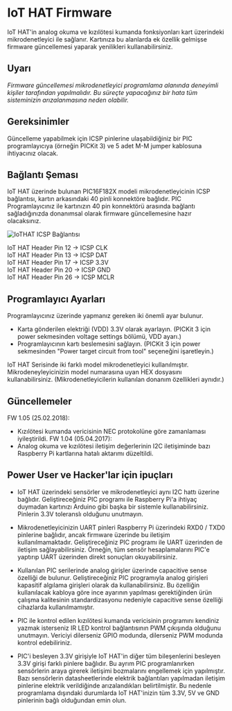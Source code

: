 # IoT HAT Firmware
IoT HAT'in analog okuma ve kızılötesi kumanda fonksiyonları kart üzerindeki mikrodenetleyici ile sağlanır. Kartınıza bu alanlarda ek özellik gelmişse firmware güncellemesi yaparak yenilikleri kullanabilirsiniz.

## Uyarı
_Firmware güncellemesi mikrodenetleyici programlama alanında deneyimli kişiler tarafından yapılmalıdır. Bu süreçte yapacağınız bir hata tüm sisteminizin arızalanmasına neden olabilir._

## Gereksinimler
Güncelleme yapabilmek için ICSP pinlerine ulaşabildiğiniz bir PIC programlayıcıya (örneğin PICKit 3) ve 5 adet M-M jumper kablosuna ihtiyacınız olacak.

## Bağlantı Şeması
IoT HAT üzerinde bulunan PIC16F182X modeli mikrodenetleyicinin ICSP bağlantısı, kartın arkasındaki 40 pinli konnektöre bağlıdır. PIC Programlayıcınız ile kartınızın 40 pin konnektörü arasında bağlantı sağladığınızda donanımsal olarak firmware güncellemesine hazır olacaksınız.

![IoTHAT ICSP Bağlantısı](https://turta.io/githubimg/IoTHAT_ICSP.png)

IoT HAT Header Pin 12 -> ICSP CLK  
IoT HAT Header Pin 13 -> ICSP DAT  
IoT HAT Header Pin 17 -> ICSP 3.3V  
IoT HAT Header Pin 20 -> ICSP GND  
IoT HAT Header Pin 26 -> ICSP MCLR  

## Programlayıcı Ayarları
Programlayıcınız üzerinde yapmanız gereken iki önemli ayar bulunur.
- Karta gönderilen elektriği (VDD) 3.3V olarak ayarlayın. (PICKit 3 için power sekmesinden voltage settings bölümü, VDD ayarı.)
- Programlayıcının kartı beslemesini sağlayın. (PICKit 3 için power sekmesinden "Power target circuit from tool" seçeneğini işaretleyin.)

IoT HAT Serisinde iki farklı model mikrodenetleyici kullanılmıştır. Mikrodeneyleyicinizin model numarasına uyan HEX dosyasını kullanabilirsiniz. (Mikrodenetleyicilerin kullanılan donanım özellikleri aynıdır.)

## Güncellemeler
FW 1.05 (25.02.2018):
- Kızılötesi kumanda vericisinin NEC protokolüne göre zamanlaması iyileştirildi.
FW 1.04 (05.04.2017):
- Analog okuma ve kızılötesi iletişim değerlerinin I2C iletişiminde bazı Raspberry Pi kartlarına hatalı aktarımı düzeltildi.

## Power User ve Hacker'lar için ipuçları
- IoT HAT üzerindeki sensörler ve mikrodenetleyici aynı I2C hattı üzerine bağlıdır. Geliştireceğiniz PIC programı ile Raspberry Pi'a ihtiyaç duymadan kartınızı Arduino gibi başka bir sistemle kullanabilirsiniz. Pinlerin 3.3V toleranslı olduğunu unutmayın.

- Mikrodenetleyicinizin UART pinleri Raspberry Pi üzerindeki RXD0 / TXD0 pinlerine bağlıdır, ancak firmware üzerinde bu iletişim kullanılmamaktadır. Geliştireceğiniz PIC programı ile UART üzerinden de iletişim sağlayabilirsiniz. Örneğin, tüm sensör hesaplamalarını PIC'e yaptırıp UART üzerinden direkt sonuçları okuyabilirsiniz.

- Kullanılan PIC serilerinde analog girişler üzerinde capacitive sense özelliği de bulunur. Geliştireceğiniz PIC programıyla analog girişleri kapasitif algılama girişleri olarak da kullanabilirsiniz. Bu özelliğin kullanılacak kabloya göre ince ayarının yapılması gerektiğinden ürün çalışma kalitesinin standardizasyonu nedeniyle capacitive sense özelliği cihazlarda kullanılmamıştır.

- PIC ile kontrol edilen kızılötesi kumanda vericisinin programını kendiniz yazmak isterseniz IR LED kontrol bağlantısının PWM çıkışında olduğunu unutmayın. Vericiyi dilerseniz GPIO modunda, dilerseniz PWM modunda kontrol edebiliriniz.

- PIC'i besleyen 3.3V girişiyle IoT HAT'in diğer tüm bileşenlerini besleyen 3.3V girişi farklı pinlere bağlıdır. Bu ayrım PIC programlanırken sensörlerin araya girerek iletişimi bozmalarını engellemek için yapılmıştır. Bazı sensörlerin datasheetlerinde elektrik bağlantıları yapılmadan iletişim pinlerine elektrik verildiğinde arızalandıkları belirtilmiştir. Bu nedenle programlama dışındaki durumlarda IoT HAT'inizin tüm 3.3V, 5V ve GND pinlerinin bağlı olduğundan emin olun.
